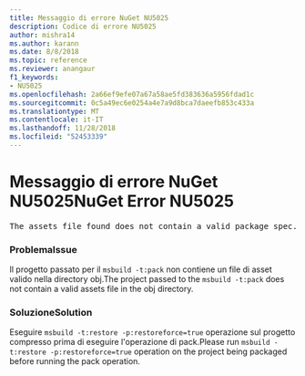 ```yaml
---
title: Messaggio di errore NuGet NU5025
description: Codice di errore NU5025
author: mishra14
ms.author: karann
ms.date: 8/8/2018
ms.topic: reference
ms.reviewer: anangaur
f1_keywords:
- NU5025
ms.openlocfilehash: 2a66ef9efe07a67a58ae5fd383636a5956fdad1c
ms.sourcegitcommit: 0c5a49ec6e0254a4e7a9d8bca7daeefb853c433a
ms.translationtype: MT
ms.contentlocale: it-IT
ms.lasthandoff: 11/28/2018
ms.locfileid: "52453339"
---
```

# <a name="nuget-error-nu5025"></a><span data-ttu-id="6559a-103">Messaggio di errore NuGet NU5025</span><span class="sxs-lookup"><span data-stu-id="6559a-103">NuGet Error NU5025</span></span>
<pre>The assets file found does not contain a valid package spec. Try restoring the project again. The location of the assets file is F:\project\obj\project.assets.json.</pre>

### <a name="issue"></a><span data-ttu-id="6559a-104">Problema</span><span class="sxs-lookup"><span data-stu-id="6559a-104">Issue</span></span>

<span data-ttu-id="6559a-105">Il progetto passato per il `msbuild -t:pack` non contiene un file di asset valido nella directory obj.</span><span class="sxs-lookup"><span data-stu-id="6559a-105">The project passed to the `msbuild -t:pack` does not contain a valid assets file in the obj directory.</span></span>


### <a name="solution"></a><span data-ttu-id="6559a-106">Soluzione</span><span class="sxs-lookup"><span data-stu-id="6559a-106">Solution</span></span>

<span data-ttu-id="6559a-107">Eseguire `msbuild -t:restore -p:restoreforce=true` operazione sul progetto compresso prima di eseguire l'operazione di pack.</span><span class="sxs-lookup"><span data-stu-id="6559a-107">Please run `msbuild -t:restore -p:restoreforce=true` operation on the project being packaged before running the pack operation.</span></span>


